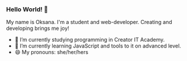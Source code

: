 ### Hello World! 👋
My name is Oksana.
I'm a student and web-developer.
Creating and developing brings me joy!
- 🔭 I’m currently studying programming in Creator IT Academy.
- 🌱 I’m currently learning JavaScript and tools to it on advanced level.
- 😄 My pronouns: she/her/hers

